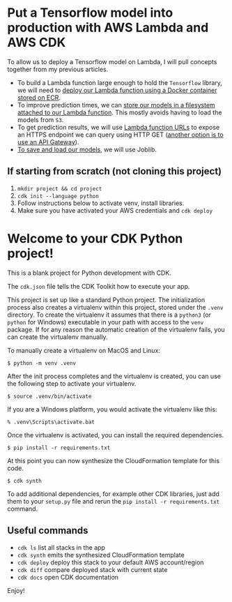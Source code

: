 # Put a Tensorflow model into production with AWS Lambda and AWS CDK

To allow us to deploy a Tensorflow model on Lambda, I will pull concepts together from my previous articles.

-   To build a Lambda function large enough to hold the `Tensorflow` library, we will need to [deploy our Lambda function using a Docker container stored on ECR](https://dev.to/wesleycheek/deploy-a-docker-built-lambda-function-with-aws-cdk-fio). 
-   To improve prediction times, we can [store our models in a filesystem attached to our Lambda function](https://dev.to/wesleycheek/lambda-function-with-persistent-file-store-using-aws-cdk-and-aws-efs-45h8). This mostly avoids having to load the models from `S3`.
-   To get prediction results, we will use [Lambda function URLs](https://dev.to/wesleycheek/aws-lambda-function-urls-with-aws-cdk-58ih) to expose an HTTPS endpoint we can query using HTTP GET ([another option is to use an API Gateway](https://dev.to/wesleycheek/deploy-an-api-fronted-lambda-function-using-aws-cdk-2nch)).
-   [To save and load our models](https://dev.to/wesleycheek/saveload-tensorflow-sklearn-pipelines-from-local-and-aws-s3-34dc), we will use Joblib.

## If starting from scratch (not cloning this project)

1) `mkdir project && cd project`
2) `cdk init --language python`
3) Follow instructions below to activate venv, install libraries.
4) Make sure you have activated your AWS credentials and `cdk deploy`

# Welcome to your CDK Python project!

This is a blank project for Python development with CDK.

The `cdk.json` file tells the CDK Toolkit how to execute your app.

This project is set up like a standard Python project.  The initialization
process also creates a virtualenv within this project, stored under the `.venv`
directory.  To create the virtualenv it assumes that there is a `python3`
(or `python` for Windows) executable in your path with access to the `venv`
package. If for any reason the automatic creation of the virtualenv fails,
you can create the virtualenv manually.

To manually create a virtualenv on MacOS and Linux:

```
$ python -m venv .venv
```

After the init process completes and the virtualenv is created, you can use the following
step to activate your virtualenv.

```
$ source .venv/bin/activate
```

If you are a Windows platform, you would activate the virtualenv like this:

```
% .venv\Scripts\activate.bat
```

Once the virtualenv is activated, you can install the required dependencies.

```
$ pip install -r requirements.txt
```

At this point you can now synthesize the CloudFormation template for this code.

```
$ cdk synth
```

To add additional dependencies, for example other CDK libraries, just add
them to your `setup.py` file and rerun the `pip install -r requirements.txt`
command.

## Useful commands

 * `cdk ls`          list all stacks in the app
 * `cdk synth`       emits the synthesized CloudFormation template
 * `cdk deploy`      deploy this stack to your default AWS account/region
 * `cdk diff`        compare deployed stack with current state
 * `cdk docs`        open CDK documentation

Enjoy!
